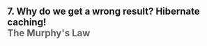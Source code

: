<h2>7. Why do we get a wrong result? Hibernate caching!<br/>
<span style="color:rgb(99,99,99)">The Murphy's Law</span></h2>